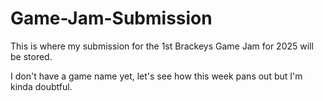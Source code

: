 # Game-Jam-Submission
This is where my submission for the 1st Brackeys Game Jam for 2025 will be stored.

I don't have a game name yet, let's see how this week pans out but I'm kinda doubtful.

